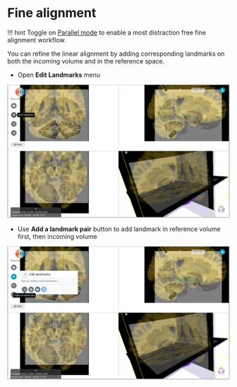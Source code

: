 # Fine alignment

!!! hint
    Toggle on [Parallel mode](../config/parallel.md) to enable a most distraction free fine alignment workflow.

You can refine the linear alignment by adding corresponding landmarks on both the incoming volume and in the reference space.

- Open **Edit Landmarks** menu

[![](../images/edit_landmark_btn.png)](../images/edit_landmark_btn.png)

- Use **Add a landmark pair** button to add landmark in reference volume first, then incoming volume

[![](../images/add_landmark_pair_btn.png)](../images/add_landmark_pair_btn.png)